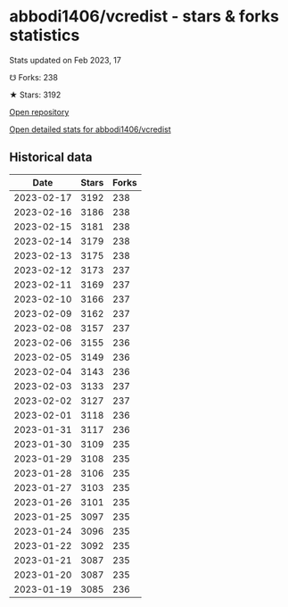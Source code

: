 # abbodi1406/vcredist - stars & forks statistics

Stats updated on Feb 2023, 17

☋ Forks: 238

★ Stars: 3192

[Open repository](https://github.com/abbodi1406/vcredist)

[Open detailed stats for abbodi1406/vcredist](https://reviewgithub.com/rep/abbodi1406/vcredist)

## Historical data
| Date | Stars | Forks |
|------|-------|-------|
| 2023-02-17 | 3192 | 238 | 
| 2023-02-16 | 3186 | 238 | 
| 2023-02-15 | 3181 | 238 | 
| 2023-02-14 | 3179 | 238 | 
| 2023-02-13 | 3175 | 238 | 
| 2023-02-12 | 3173 | 237 | 
| 2023-02-11 | 3169 | 237 | 
| 2023-02-10 | 3166 | 237 | 
| 2023-02-09 | 3162 | 237 | 
| 2023-02-08 | 3157 | 237 | 
| 2023-02-06 | 3155 | 236 | 
| 2023-02-05 | 3149 | 236 | 
| 2023-02-04 | 3143 | 236 | 
| 2023-02-03 | 3133 | 237 | 
| 2023-02-02 | 3127 | 237 | 
| 2023-02-01 | 3118 | 236 | 
| 2023-01-31 | 3117 | 236 | 
| 2023-01-30 | 3109 | 235 | 
| 2023-01-29 | 3108 | 235 | 
| 2023-01-28 | 3106 | 235 | 
| 2023-01-27 | 3103 | 235 | 
| 2023-01-26 | 3101 | 235 | 
| 2023-01-25 | 3097 | 235 | 
| 2023-01-24 | 3096 | 235 | 
| 2023-01-22 | 3092 | 235 | 
| 2023-01-21 | 3087 | 235 | 
| 2023-01-20 | 3087 | 235 | 
| 2023-01-19 | 3085 | 236 | 

